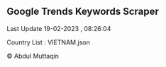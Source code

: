 

## Google Trends Keywords Scraper 
 
Last Update 19-02-2023 , 08:26:04

Country List :
VIETNAM.json



© Abdul Muttaqin 
